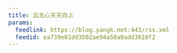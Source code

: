 ```yaml
---
title: 云无心天天向上
params:
  feedlink: https://blog.yangk.net:443/rss.xml
  feedid: ea739e01dd3502ae94a50a0add3610f2
---
```

